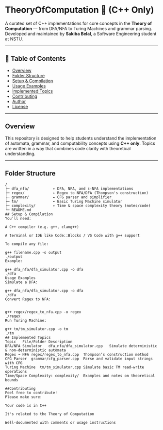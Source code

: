# TheoryOfComputation 📘 (C++ Only)

A curated set of C++ implementations for core concepts in the **Theory of Computation** — from DFA/NFA to Turing Machines and grammar parsing.  
Developed and maintained by **Sakiba Belal**, a Software Engineering student at NSTU.

---

## 🧭 Table of Contents

- [Overview](#overview)  
- [Folder Structure](#folder-structure)  
- [Setup & Compilation](#setup--compilation)  
- [Usage Examples](#usage-examples)  
- [Implemented Topics](#implemented-topics)  
- [Contributing](#contributing)  
- [Author](#author)  
- [License](#license)  

---

## Overview

This repository is designed to help students understand the implementation of automata, grammar, and computability concepts using **C++ only**. Topics are written in a way that combines code clarity with theoretical understanding.

---

## Folder Structure

```text
/
├─ dfa_nfa/           ← DFA, NFA, and ε-NFA implementations
├─ regex/             ← Regex to NFA/DFA (Thompson's construction)
├─ grammar/           ← CFG parser and simplifier
├─ tm/                ← Basic Turing Machine simulator
├─ complexity/        ← Time & space complexity theory (notes/code)
└─ README.md
## Setup & Compilation
You’ll need:

A C++ compiler (e.g. g++, clang++)

A terminal or IDE like Code::Blocks / VS Code with g++ support

To compile any file:

g++ filename.cpp -o output
./output
Example:

g++ dfa_nfa/dfa_simulator.cpp -o dfa
./dfa
Usage Examples
Simulate a DFA:

g++ dfa_nfa/dfa_simulator.cpp -o dfa
./dfa
Convert Regex to NFA:


g++ regex/regex_to_nfa.cpp -o regex
./regex
Run Turing Machine:

g++ tm/tm_simulator.cpp -o tm
./tm
## Implemented Topics
Topic	File/Folder	Description
DFA/NFA Simulator	dfa_nfa/dfa_simulator.cpp	Simulate deterministic & non-deterministic automata
Regex → NFA	regex/regex_to_nfa.cpp	Thompson’s construction method
CFG Parser	grammar/cfg_parser.cpp	Parse and validate input strings with CFG
Turing Machine	tm/tm_simulator.cpp	Simulate basic TM read-write operations
Time/Space Complexity: complexity/	Examples and notes on theoretical bounds

##Contributing
Feel free to contribute!
Please make sure:

Your code is in C++

It's related to the Theory of Computation

Well-documented with comments or usage instructions
